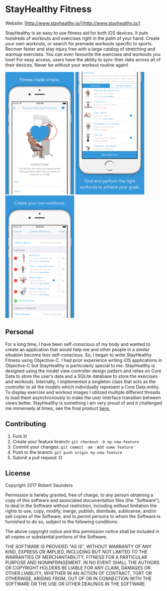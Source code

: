 # StayHealthy Fitness
Website: [http://www.stayhealthy.io/](http://www.stayhealthy.io/)

StayHealthy is an easy to use fitness aid for both iOS devices. It puts hundreds of workouts and exercises right in the palm of your hand. Create your own workouts, or search for premade workouts specific to sports. Recover faster and stay injury free with a large catalog of stretching and warmup exercises. You can even favourite the exercises and workouts you love! For easy access, users have the ability to sync their data across all of their devices. Never be without your workout routine again!

<img src="/img/Screenshot1.png" height="390">
<img src="/img/Screenshot2.png" height="390">
<img src="/img/Screenshot3.png" height="390">

## Personal

For a long time, I have been self-conscious of my body and wanted to create an application that would help me and other people in a similar situation become less self-conscious. So, I began to write StayHealthy Fitness using Objective-C. I had prior experience writing iOS applications in Objective-C but StayHealthy is particularly special to me. StayHealthy is designed using the model view controller design pattern and relies on Core Data to store the user’s data and a SQLite database to store the exercises and workouts. Internally, I implemented a singleton class that acts as the controller to all the models which individually represent a Core Data entity. To display exercise and workout images I utilized multiple different threads to load them asynchronously to make the user interface transition between views better. StayHealthy is something I am very proud of and it challenged me immensely at times, see the final product [here.](http://www.stayhealthy.io/)

## Contributing
1. Fork it!
2. Create your feature branch: `git checkout -b my-new-feature`
3. Commit your changes: `git commit -am 'Add some feature'`
4. Push to the branch: `git push origin my-new-feature`
5. Submit a pull request :D

## License

Copyright 2017 Robert Saunders

Permission is hereby granted, free of charge, to any person obtaining a copy of this software and associated documentation files (the "Software"), to deal in the Software without restriction, including without limitation the rights to use, copy, modify, merge, publish, distribute, sublicense, and/or sell copies of the Software, and to permit persons to whom the Software is furnished to do so, subject to the following conditions:

The above copyright notice and this permission notice shall be included in all copies or substantial portions of the Software.

THE SOFTWARE IS PROVIDED "AS IS", WITHOUT WARRANTY OF ANY KIND, EXPRESS OR IMPLIED, INCLUDING BUT NOT LIMITED TO THE WARRANTIES OF MERCHANTABILITY, FITNESS FOR A PARTICULAR PURPOSE AND NONINFRINGEMENT. IN NO EVENT SHALL THE AUTHORS OR COPYRIGHT HOLDERS BE LIABLE FOR ANY CLAIM, DAMAGES OR OTHER LIABILITY, WHETHER IN AN ACTION OF CONTRACT, TORT OR OTHERWISE, ARISING FROM, OUT OF OR IN CONNECTION WITH THE SOFTWARE OR THE USE OR OTHER DEALINGS IN THE SOFTWARE.
